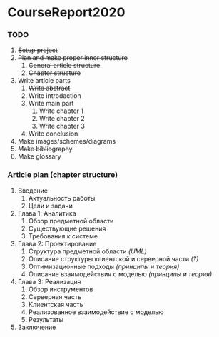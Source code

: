 # CourseReport2020

### TODO

1. ~~Setup project~~
2. ~~Plan and make proper inner structure~~
   1. ~~General article structure~~
   2. ~~Chapter structure~~
3. Write article parts
   1. ~~Write abstract~~
   2. Write introdaction
   3. Write main part
      1. Write chapter 1
      2. Write chapter 2
      3. Write chapter 3
   4. Write conclusion
4. Make images/schemes/diagrams
5. ~~Make bibliography~~
6. Make glossary

### Article plan (chapter structure)

1. Введение
   1. Актуальность работы
   2. Цели и задачи
2. Глава 1: Аналитика
   1. Обзор предметной области
   2. Существующие решения
   3. Требования к системе
3. Глава 2: Проектирование
   1. Структура предметной области *(UML)*
   2. Описание структуры клиентской и серверной части *(?)*
   3. Оптимизационные подходы *(принципы и теория)*
   4. Описание взаимодействия с моделью *(принципы и теория)*
4. Глава 3: Реализация
   1. Обзор инструментов
   2. Серверная часть
   3. Клиентская часть
   4. Реализованное взаимодействие с моделью
   5. Результаты
5. Заключение